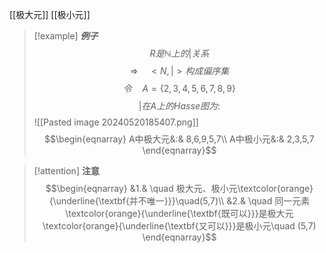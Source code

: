 [[极大元]]
[[极小元]]

> [!example] ***例子***
> $$R是\mathbb{N}上的|关系$$
> $$\Rightarrow \quad <N,|>构成偏序集$$
> $$令\quad A=\{2,3,4,5,6,7,8,9\}$$
> $$|在A上的Hasse图为:$$
> ![[Pasted image 20240520185407.png]]
> $$\begin{eqnarray}
> A中极大元&:& 8,6,9,5,7\\
> A中极小元&:& 2,3,5,7
\end{eqnarray}$$

>[!attention] **注意**
>$$\begin{eqnarray}
> &1.& \quad 极大元、极小元\textcolor{orange}{\underline{\textbf{并不唯一}}}\quad(5,7)\\
> &2.& \quad 同一元素\textcolor{orange}{\underline{\textbf{既可以}}}是极大元\textcolor{orange}{\underline{\textbf{又可以}}}是极小元\quad (5,7)
\end{eqnarray}$$